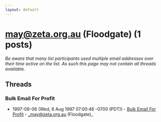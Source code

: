 ```yaml
---
layout: default
---
```


# may@zeta.org.au (Floodgate) (1 posts)

_Be aware that many list participants used multiple email addresses over their time active on the list. As such this page may not contain all threads available._

## Threads

### Bulk Email For Profit
+ 1997-08-06 (Wed, 6 Aug 1997 07:00:46 -0700 (PDT)) - [Bulk Email For Profit](/archive/1997/08/691cc0a02e3d8179170aa69bb19141dc7f947f3b813a255863a979200012b57a) - _may@zeta.org.au (Floodgate)_

